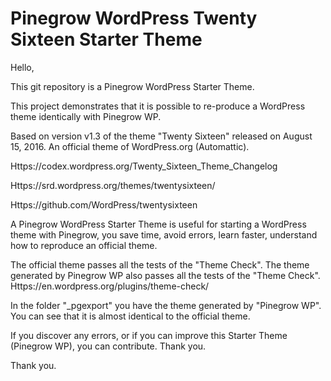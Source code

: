 # Pinegrow WordPress Twenty Sixteen Starter Theme

Hello,

This git repository is a Pinegrow WordPress Starter Theme.

This project demonstrates that it is possible to re-produce a WordPress theme identically with Pinegrow WP.

Based on version v1.3 of the theme "Twenty Sixteen" released on August 15, 2016.
An official theme of WordPress.org (Automattic).

Https://codex.wordpress.org/Twenty_Sixteen_Theme_Changelog

Https://srd.wordpress.org/themes/twentysixteen/

Https://github.com/WordPress/twentysixteen

A Pinegrow WordPress Starter Theme is useful for starting a WordPress theme with Pinegrow, you save time, avoid errors, learn faster, understand how to reproduce an official theme.

The official theme passes all the tests of the "Theme Check".
The theme generated by Pinegrow WP also passes all the tests of the "Theme Check".
Https://en.wordpress.org/plugins/theme-check/

In the folder "_pgexport" you have the theme generated by "Pinegrow WP".
You can see that it is almost identical to the official theme.

If you discover any errors, or if you can improve this Starter Theme (Pinegrow WP), you can contribute. Thank you.

Thank you.